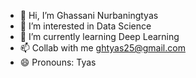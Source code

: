 - 👋 Hi, I’m Ghassani Nurbaningtyas
- 👀 I’m interested in Data Science
- 🌱 I’m currently learning Deep Learning
- 📫 Collab with me ghtyas25@gmail.com
- 😄 Pronouns: Tyas
